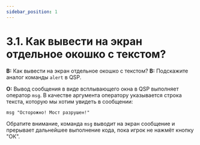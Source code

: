 ```yaml
---
sidebar_position: 1
---
```


# 3.1. Как вывести на экран отдельное окошко с текстом?
<!-- [:faq_03_01] -->
**В:** Как вывести на экран отдельное окошко с текстом?
**В:** Подскажите аналог команды `alert` в QSP.

**О:**
Вывод сообщения в виде всплывающего окна в QSP выполняет оператор `msg`. В качестве аргумента оператору указывается строка текста, которую мы хотим увидеть в сообщении:
```qsp
msg "Осторожно! Мост разрушен!"
```
Обратите внимание, команда `msg` выводит на экран сообщение и прерывает дальнейшее выполнение кода, пока игрок не нажмёт кнопку "ОК".
